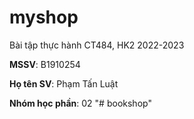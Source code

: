 # myshop

Bài tập thực hành CT484, HK2 2022-2023

**MSSV**: B1910254

**Họ tên SV**: Phạm Tấn Luật

**Nhóm học phần**: 02
"# bookshop" 
